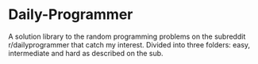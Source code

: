 # Daily-Programmer
A solution library to the random programming problems on the subreddit r/dailyprogrammer that catch my interest. 
Divided into three folders: easy, intermediate and hard as described on the sub.
